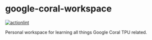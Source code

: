 # google-coral-workspace

[![actionlint](https://github.com/vpayno/google-coral-workspace/actions/workflows/gh-actions.yaml/badge.svg?branch=main)](https://github.com/vpayno/google-coral-workspace/actions/workflows/gh-actions.yaml)

Personal workspace for learning all things Google Coral TPU related.
